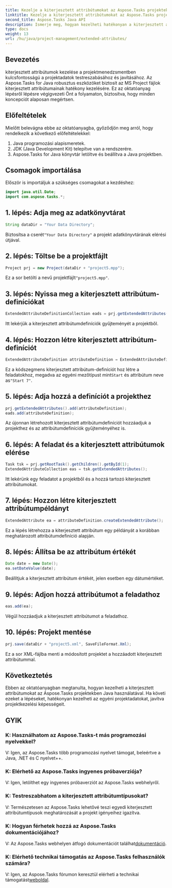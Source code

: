 ```yaml
---
title: Kezelje a kiterjesztett attribútumokat az Aspose.Tasks projektekben
linktitle: Kezelje a kiterjesztett attribútumokat az Aspose.Tasks projektekben
second_title: Aspose.Tasks Java API
description: Ismerje meg, hogyan kezelheti hatékonyan a kiterjesztett attribútumokat az Aspose.Tasks projektekben a Java használatával. Lépésről lépésre útmutató a hatékony projektmenedzsmenthez.
type: docs
weight: 13
url: /hu/java/project-management/extended-attributes/
---
```

## Bevezetés
kiterjesztett attribútumok kezelése a projektmenedzsmentben kulcsfontosságú a projektadatok testreszabásához és javításához. Az Aspose.Tasks for Java robusztus eszközöket biztosít az MS Project fájlok kiterjesztett attribútumainak hatékony kezelésére. Ez az oktatóanyag lépésről lépésre végigvezeti Önt a folyamaton, biztosítva, hogy minden koncepciót alaposan megértsen.
## Előfeltételek
Mielőtt belevágna ebbe az oktatóanyagba, győződjön meg arról, hogy rendelkezik a következő előfeltételekkel:
1. Java programozási alapismeretek.
2. JDK (Java Development Kit) telepítve van a rendszerére.
3. Aspose.Tasks for Java könyvtár letöltve és beállítva a Java projektben.
## Csomagok importálása
Először is importáljuk a szükséges csomagokat a kezdéshez:
```java
import java.util.Date;
import com.aspose.tasks.*;
```
## 1. lépés: Adja meg az adatkönyvtárat
```java
String dataDir = "Your Data Directory";
```
 Biztosítsa a cserét`"Your Data Directory"` a projekt adatkönyvtárának elérési útjával.
## 2. lépés: Töltse be a projektfájlt
```java
Project prj = new Project(dataDir + "project5.mpp");
```
 Ez a sor betölti a nevű projektfájlt`"project5.mpp"`.
## 3. lépés: Nyissa meg a kiterjesztett attribútum-definíciókat
```java
ExtendedAttributeDefinitionCollection eads = prj.getExtendedAttributes();
```
Itt lekérjük a kiterjesztett attribútumdefiníciók gyűjteményét a projektből.
## 4. lépés: Hozzon létre kiterjesztett attribútum-definíciót
```java
ExtendedAttributeDefinition attributeDefinition = ExtendedAttributeDefinition.createTaskDefinition(CustomFieldType.Start, ExtendedAttributeTask.Start7, "Start 7");
```
 Ez a kódszegmens kiterjesztett attribútum-definíciót hoz létre a feladatokhoz, megadva az egyéni mezőtípust mint`Start` és attribútum neve as`"Start 7"`.
## 5. lépés: Adja hozzá a definíciót a projekthez
```java
prj.getExtendedAttributes().add(attributeDefinition);
eads.add(attributeDefinition);
```
Az újonnan létrehozott kiterjesztett attribútumdefiníciót hozzáadjuk a projekthez és az attribútumdefiníciók gyűjteményéhez is.
## 6. lépés: A feladat és a kiterjesztett attribútumok elérése
```java
Task tsk = prj.getRootTask().getChildren().getById(1);
ExtendedAttributeCollection eas = tsk.getExtendedAttributes();
```
Itt lekérünk egy feladatot a projektből és a hozzá tartozó kiterjesztett attribútumokat.
## 7. lépés: Hozzon létre kiterjesztett attribútumpéldányt
```java
ExtendedAttribute ea = attributeDefinition.createExtendedAttribute();
```
Ez a lépés létrehozza a kiterjesztett attribútum egy példányát a korábban meghatározott attribútumdefiníció alapján.
## 8. lépés: Állítsa be az attribútum értékét
```java
Date date = new Date();
ea.setDateValue(date);
```
Beállítjuk a kiterjesztett attribútum értékét, jelen esetben egy dátumértéket.
## 9. lépés: Adjon hozzá attribútumot a feladathoz
```java
eas.add(ea);
```
Végül hozzáadjuk a kiterjesztett attribútumot a feladathoz.
## 10. lépés: Projekt mentése
```java
prj.save(dataDir + "project5.xml", SaveFileFormat.Xml);
```
Ez a sor XML-fájlba menti a módosított projektet a hozzáadott kiterjesztett attribútummal.
## Következtetés
Ebben az oktatóanyagban megtanulta, hogyan kezelheti a kiterjesztett attribútumokat az Aspose.Tasks projektekben Java használatával. Ha követi ezeket a lépéseket, hatékonyan kezelheti az egyéni projektadatokat, javítva projektkezelési képességeit.
## GYIK
### K: Használhatom az Aspose.Tasks-t más programozási nyelvekkel?
V: Igen, az Aspose.Tasks több programozási nyelvet támogat, beleértve a Java, .NET és C nyelvet++.
### K: Elérhető az Aspose.Tasks ingyenes próbaverziója?
V: Igen, letölthet egy ingyenes próbaverziót az Aspose.Tasks webhelyről.
### K: Testreszabhatom a kiterjesztett attribútumtípusokat?
V: Természetesen az Aspose.Tasks lehetővé teszi egyedi kiterjesztett attribútumtípusok meghatározását a projekt igényeihez igazítva.
### K: Hogyan férhetek hozzá az Aspose.Tasks dokumentációjához?
 V: Az Aspose.Tasks webhelyen átfogó dokumentációt találhat[dokumentáció](https://reference.aspose.com/tasks/java/).
### K: Elérhető technikai támogatás az Aspose.Tasks felhasználók számára?
 V: Igen, az Aspose.Tasks fórumon keresztül elérheti a technikai támogatást[weboldal](https://forum.aspose.com/c/tasks/15).